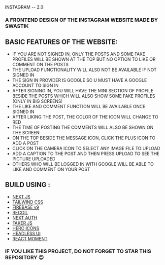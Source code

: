 <hi align="center">INSTAGRAM -- 2.0</h1>

### A FRONTEND DESIGN OF THE INSTAGRAM WEBSITE MADE BY SWASTIK

## BASIC FEATURES OF THE WEBSITE: 
- IF YOU ARE NOT SIGNED IN, ONLY THE POSTS AND SOME FAKE PROFILES WILL BE SHOWN AT THE TOP BUT NO OPTION TO LIKE OR COMMENT ON THE POSTS
- THE UPLOAD FUNCTIONALITY WILL ALSO NOT BE AVAILABLE IF NOT SIGNED IN
- THE SIGN IN PROVIDER IS GOOGLE SO U MUST HAVE A GOOGLE ACCOUNT TO SIGN IN
- AFTER SIGNING IN, YOU WILL HAVE THE MINI SECTION OF PROFILE BESIDE THE POSTS WHICH WILL ALSO SHOW SOME FAKE PROFILES (ONLY IN BIG SCREENS)
- THE LIKE AND COMMENT FUNCTION WILL BE AVAILABLE ONCE SIGNED IN
- AFTER LIKING THE POST, THE COLOR OF THE ICON WILL CHANGE TO RED
- THE TIME OF POSTING THE COMMENTS WILL ALSO BE SHOWN ON THE SCREEN
- ON THE TOP BESIDE THE MESSAGE ICON, CLICK THE PLUS ICON TO ADD A POST
- CLICK ON THE CAMERA ICON TO SELECT ANY IMAGE FILE TO UPLOAD
- ADD A CAPTION TO THE POST AND THEN PRESS UPLOAD TO SEE THE PICTURE UPLOADED
- OTHERS WHO WILL BE LOGGED IN WITH GOOGLE WILL BE ABLE TO LIKE AND COMMENT ON YOUR POST


## BUILD USING :
- [NEXT JS](https://nextjs.org/)
- [TAILWIND CSS](https://tailwindcss.com/)
- [FIREBASE v9](https://firebase.google.com/)
- [RECOIL](https://recoiljs.org/)
- [NEXT AUTH](https://next-auth.js.org/)
- [FAKER JS](https://github.com/marak/Faker.js/)
- [HERO ICONS](https://heroicons.com/)
- [HEADLESS UI](https://headlessui.dev/)
- [REACT MOMENT](https://www.npmjs.com/package/react-moment)

### IF YOU LIKE THIS PROJECT, DO NOT FORGET TO STAR THIS REPOSITORY 😉